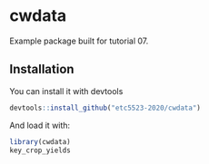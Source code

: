 
# cwdata

<!-- badges: start -->
<!-- badges: end -->

Example package built for tutorial 07. 

## Installation

You can install it with devtools
``` r
devtools::install_github("etc5523-2020/cwdata")
```

And load it with:

``` r
library(cwdata)
key_crop_yields
```

